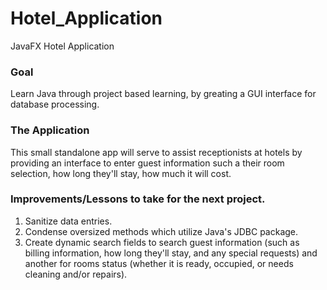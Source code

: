 # Hotel_Application
JavaFX Hotel Application

### Goal
Learn Java through project based learning, by greating a GUI interface for database processing. 

### The Application
This small standalone app will serve to assist receptionists at hotels by providing an interface to enter guest information
such a their room selection, how long they'll stay, how much it will cost.

### Improvements/Lessons to take for the next project.
1. Sanitize data entries.
2. Condense oversized methods which utilize Java's JDBC package.
3. Create dynamic search fields to search guest information (such as billing information, how long they'll stay, and any special requests)
and another for rooms status (whether it is ready, occupied, or needs cleaning and/or repairs).
